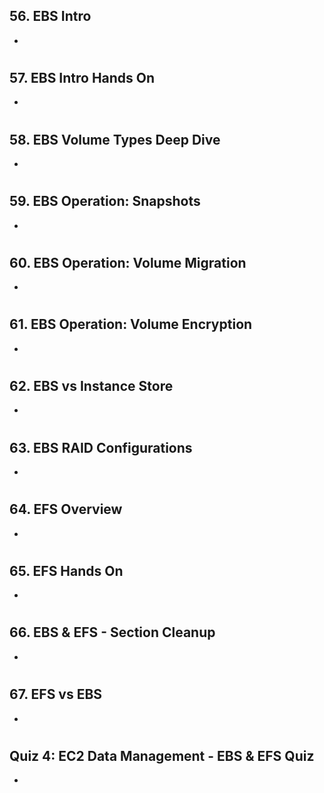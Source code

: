## 56. EBS Intro

-

#

## 57. EBS Intro Hands On

-

#

## 58. EBS Volume Types Deep Dive

-

#

## 59. EBS Operation: Snapshots

-

#

## 60. EBS Operation: Volume Migration

-

#

## 61. EBS Operation: Volume Encryption

-

#

## 62. EBS vs Instance Store

-

#

## 63. EBS RAID Configurations

-

#

## 64. EFS Overview

-

#

## 65. EFS Hands On

-

#

## 66. EBS & EFS - Section Cleanup

-

#

## 67. EFS vs EBS

-

#

## Quiz 4: EC2 Data Management - EBS & EFS Quiz

-

#

